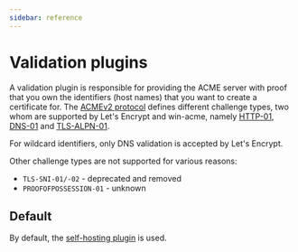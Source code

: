 ```yaml
---
sidebar: reference
---
```


# Validation plugins

A validation plugin is responsible for providing the ACME server with proof that you own the identifiers 
(host names) that you want to create a certificate for. The 
[ACMEv2 protocol](https://tools.ietf.org/html/draft-ietf-acme-acme-18) defines different challenge types, 
two whom are supported by Let's Encrypt and win-acme, namely [HTTP-01](/win-acme/reference/plugins/validation/http/), 
[DNS-01](/win-acme/reference/plugins/validation/dns/) and 
[TLS-ALPN-01](/win-acme/reference/plugins/validation/tls-alpn/).

For wildcard identifiers, only DNS validation is accepted by Let's Encrypt.

Other challenge types are not supported for various reasons:
- `TLS-SNI-01/-02` - deprecated and removed
- `PROOFOFPOSSESSION-01` - unknown

## Default

By default, the [self-hosting plugin](/win-acme/reference/plugins/validation/http/selfhosting) is used.